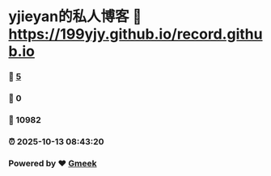 # yjieyan的私人博客 :link: https://199yjy.github.io/record.github.io 
### :page_facing_up: [5](https://199yjy.github.io/record.github.io/tag.html) 
### :speech_balloon: 0 
### :hibiscus: 10982 
### :alarm_clock: 2025-10-13 08:43:20 
### Powered by :heart: [Gmeek](https://github.com/Meekdai/Gmeek)
